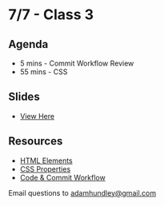 # 7/7 - Class 3

## Agenda

* 5 mins - Commit Workflow Review
* 55 mins - CSS


## Slides
* [View Here]()

## Resources

* [HTML Elements](http://www.w3schools.com/tags/ref_byfunc.asp)
* [CSS Properties](http://www.w3schools.com/cssref/default.asp)
* [Code & Commit Workflow](https://github.com/adamhundley/fare_harbor_code_class/blob/master/resources/code_and_commit_workflow.md)

Email questions to adamhundley@gmail.com
